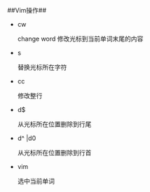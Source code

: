 ##Vim操作##

- cw

    change word 修改光标到当前单词末尾的内容
- s

    替换光标所在字符
- cc

    修改整行
- d$

    从光标所在位置删除到行尾
- d^ |d0

    从光标所在位置删除到行首

- vim
    
    选中当前单词
